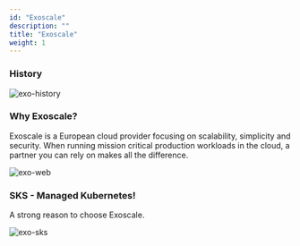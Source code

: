 ```yaml
---
id: "Exoscale"
description: ""
title: "Exoscale"
weight: 1
---
```



### History

![exo-history](exo-history.png)

### Why Exoscale?

Exoscale is a European cloud provider focusing on scalability, simplicity and security. When running mission critical production workloads in the cloud, a partner you can rely on makes all the difference.

![exo-web](exo-web.png)

### SKS - Managed Kubernetes!

A strong reason to choose Exoscale.

![exo-sks](exo-sks.png)